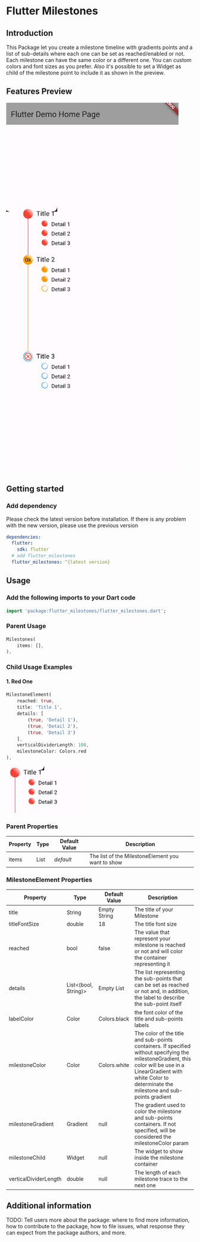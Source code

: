 # Flutter Milestones

## Introduction

This Package let you create a milestone timeline with gradients points and a list of sub-details where each one can be set as reached/enabled or not. Each milestone can have the same color or a different one. You can custom colors and font sizes as you prefer. Also it's possible to set a Widget as child of the milestone point to include it as shown in the preview.

## Features Preview

![preview](./images/example.png)

## Getting started

### Add dependency

Please check the latest version before installation.
If there is any problem with the new version, please use the previous version

```yaml
dependencies:
  flutter:
    sdk: flutter
  # add flutter_milestones
  flutter_milestones: ^{latest version}
```

## Usage

### Add the following imports to your Dart code

```dart
import 'package:flutter_milestones/flutter_milestones.dart';
```

### Parent Usage

```dart
Milestones(
    items: [],
),
```

### Child Usage Examples

#### 1. Red One

```dart
MilestoneElement(
    reached: true,
    title: 'Title 1',
    details: [
        (true, 'Detail 1'),
        (true, 'Detail 2'),
        (true, 'Detail 3')
    ],
    verticalDividerLength: 100,
    milestoneColor: Colors.red
),
```

![red](./images/milestone_red.png)

### Parent Properties

| Property | Type | Default Value | Description                                       |
|----------|------|---------------|---------------------------------------------------|
| items    | List | *default*     | The list of the MilestoneElement you want to show |

### MilestoneElement Properties

| Property              | Type                 | Default Value | Description                                                                                                                                                                                                               |
|-----------------------|----------------------|---------------|---------------------------------------------------------------------------------------------------------------------------------------------------------------------------------------------------------------------------|
| title                 | String               | Empty String  | The title of your Milestone                                                                                                                                                                                               |
| titleFontSize         | double               | 18            | The title font size                                                                                                                                                                                                       |
| reached               | bool                 | false         | The value that represent your milestone is reached or not and will color the container representing it                                                                                                                    |
| details               | List<(bool, String)> | Empty List    | The list representing the sub-points that can be set as reached or not and, in addition, the label to describe the sub-point itself                                                                                       |
| labelColor            | Color                | Colors.black  | the font color of the title and sub-points labels                                                                                                                                                                         |
| milestoneColor        | Color                | Colors.white  | The color of the title and sub-points containers. If specified without specifying the milestoneGradient, this color will be use in a LinearGradient with white Color to determinate the milestone and sub-points gradient |
| milestoneGradient     | Gradient             | null          | The gradient used to color the milestone and sub-points containers. If not specified, will be considered the milestoneColor param                                                                                         |
| milestoneChild        | Widget               | null          | The widget to show inside the milestone container                                                                                                                                                                         |
| verticalDividerLength | double               | null          | The length of each milestone trace to the next one                                                                                                                                                                        |

## Additional information

TODO: Tell users more about the package: where to find more information, how to
contribute to the package, how to file issues, what response they can expect
from the package authors, and more.
